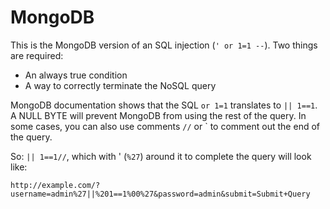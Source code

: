 # MongoDB

This is the MongoDB version of an SQL injection (`' or 1=1 --`). Two things are required:

- An always true condition
- A way to correctly terminate the NoSQL query

MongoDB documentation shows that the SQL `or 1=1` translates to `|| 1==1`. A NULL BYTE will prevent MongoDB from using the rest of the query. In some cases, you can also use comments `//` or ` to comment out the end of the query.

So: ```|| 1==1//```, which with ' (```%27```) around it to complete the query will look like:

```http://example.com/?username=admin%27||%201==1%00%27&password=admin&submit=Submit+Query```

